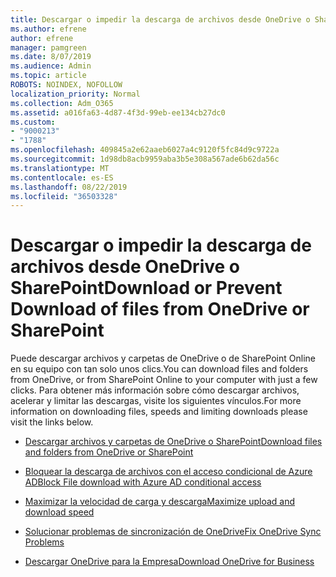 ```yaml
---
title: Descargar o impedir la descarga de archivos desde OneDrive o SharePoint
ms.author: efrene
author: efrene
manager: pamgreen
ms.date: 8/07/2019
ms.audience: Admin
ms.topic: article
ROBOTS: NOINDEX, NOFOLLOW
localization_priority: Normal
ms.collection: Adm_O365
ms.assetid: a016fa63-4d87-4f3d-99eb-ee134cb27dc0
ms.custom:
- "9000213"
- "1788"
ms.openlocfilehash: 409845a2e62aaeb6027a4c9120f5fc84d9c9722a
ms.sourcegitcommit: 1d98db8acb9959aba3b5e308a567ade6b62da56c
ms.translationtype: MT
ms.contentlocale: es-ES
ms.lasthandoff: 08/22/2019
ms.locfileid: "36503328"
---
```

# <a name="download-or-prevent-download-of-files-from-onedrive-or-sharepoint"></a><span data-ttu-id="e56f3-102">Descargar o impedir la descarga de archivos desde OneDrive o SharePoint</span><span class="sxs-lookup"><span data-stu-id="e56f3-102">Download or Prevent Download of files from OneDrive or SharePoint</span></span>

<span data-ttu-id="e56f3-103">Puede descargar archivos y carpetas de OneDrive o de SharePoint Online en su equipo con tan solo unos clics.</span><span class="sxs-lookup"><span data-stu-id="e56f3-103">You can download files and folders from OneDrive, or from SharePoint Online to your computer with just a few clicks.</span></span> <span data-ttu-id="e56f3-104">Para obtener más información sobre cómo descargar archivos, acelerar y limitar las descargas, visite los siguientes vínculos.</span><span class="sxs-lookup"><span data-stu-id="e56f3-104">For more information on downloading files, speeds and limiting downloads please visit the links below.</span></span>

- [<span data-ttu-id="e56f3-105">Descargar archivos y carpetas de OneDrive o SharePoint</span><span class="sxs-lookup"><span data-stu-id="e56f3-105">Download files and folders from OneDrive or SharePoint</span></span>](https://support.office.com/article/Download-files-and-folders-from-OneDrive-or-SharePoint-5c7397b7-19c7-4893-84fe-d02e8fa5df05)
- [<span data-ttu-id="e56f3-106">Bloquear la descarga de archivos con el acceso condicional de Azure AD</span><span class="sxs-lookup"><span data-stu-id="e56f3-106">Block File download with Azure AD conditional access</span></span>](https://docs.microsoft.com/cloud-app-security/use-case-proxy-block-session-aad#create-a-block-download-policy-for-unmanaged-devices)


- [<span data-ttu-id="e56f3-107">Maximizar la velocidad de carga y descarga</span><span class="sxs-lookup"><span data-stu-id="e56f3-107">Maximize upload and download speed</span></span>](https://support.office.com/article/Maximize-upload-and-download-speed-8eeadfb8-501f-406d-997b-98ab6ff67f43)

- [<span data-ttu-id="e56f3-108">Solucionar problemas de sincronización de OneDrive</span><span class="sxs-lookup"><span data-stu-id="e56f3-108">Fix OneDrive Sync Problems</span></span>](https://support.office.com/article/Fix-OneDrive-sync-problems-83ab0d8a-8400-45b0-8dcf-dc8aa8a6bcf8)

- [<span data-ttu-id="e56f3-109">Descargar OneDrive para la Empresa</span><span class="sxs-lookup"><span data-stu-id="e56f3-109">Download OneDrive for Business</span></span>](https://onedrive.live.com/about/download/)

